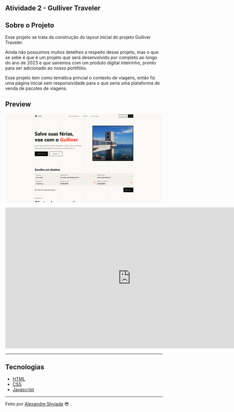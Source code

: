 ## Atividade 2 - Gulliver Traveler

## Sobre o Projeto

Esse projeto se trata da construção do layout inicial do projeto Gulliver Traveler.

Ainda não possuimos muitos detelhes a respeito desse projeto, mas o que se sebe é que é um projeto que será desenvolvido por completo ao longo do ano de 2023 e que sairemos com um produto digital inteirinho, pronto para ser adicionado ao nosso portifólio.

Esse projeto tem como temática princial o contexto de viagens, então fiz uma página inicial sem responsividade para o que seria uma plataforma de venda de pacotes de viagens.


## Preview

<p align="center"> <img src="./assets/preview.png" alt="preview"></p>

<iframe style="border: 1px solid rgba(0, 0, 0, 0.1);" width="800" height="450" src="https://www.figma.com/embed?embed_host=share&url=https%3A%2F%2Fwww.figma.com%2Ffile%2FiUb0dIL7SBYZRQI9BL2KV7%2FFase-01---Atividade-02%3Fnode-id%3D150%253A749%26t%3DbrjlhNzVbZNIfzCI-1" allowfullscreen></iframe>

---

## Tecnologias

- [HTML](https://developer.mozilla.org/pt-BR/docs/Learn/Getting_started_with_the_web/HTML_basics)
- [CSS](https://developer.mozilla.org/pt-BR/docs/Web/CSS)
- [Javascript](https://developer.mozilla.org/pt-BR/docs/Web/JavaScript)
---

Feito por [Alexandre Shyjada](https://www.alexshyjada.com/) 😎
